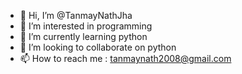 - 👋 Hi, I’m @TanmayNathJha
- 👀 I’m interested in programming
- 🌱 I’m currently learning python
- 💞️ I’m looking to collaborate on python
- 📫 How to reach me : tanmaynath2008@gmail.com

<!---
TanmayNathJha/TanmayNathJha is a ✨ special ✨ repository because its `README.md` (this file) appears on your GitHub profile.
You can click the Preview link to take a look at your changes.
--->
